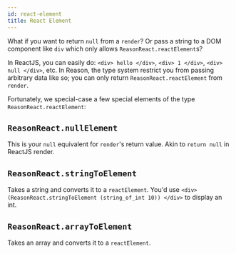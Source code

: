 ```yaml
---
id: react-element
title: React Element
---
```


What if you want to return `null` from a `render`? Or pass a string to a DOM component like `div` which only allows `ReasonReact.reactElement`s?

In ReactJS, you can easily do: `<div> hello </div>`, `<div> 1 </div>`, `<div> null </div>`, etc. In Reason, the type system restrict you from passing arbitrary data like so; you can only return `ReasonReact.reactElement` from `render`.

Fortunately, we special-case a few special elements of the type `ReasonReact.reactElement`:

## `ReasonReact.nullElement`

This is your `null` equivalent for `render`'s return value. Akin to `return null` in ReactJS render.

## `ReasonReact.stringToElement`

Takes a string and converts it to a `reactElement`. You'd use `<div> (ReasonReact.stringToElement (string_of_int 10)) </div>` to display an int.

## `ReasonReact.arrayToElement`

Takes an array and converts it to a `reactElement`.
